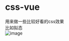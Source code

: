 # css-vue
用来做一些比较好看的css效果  
比如拟态  
![image](https://user-images.githubusercontent.com/51162958/156878004-1cb2b0de-5b0e-4ee2-85aa-8c4e1fcc4775.png)
